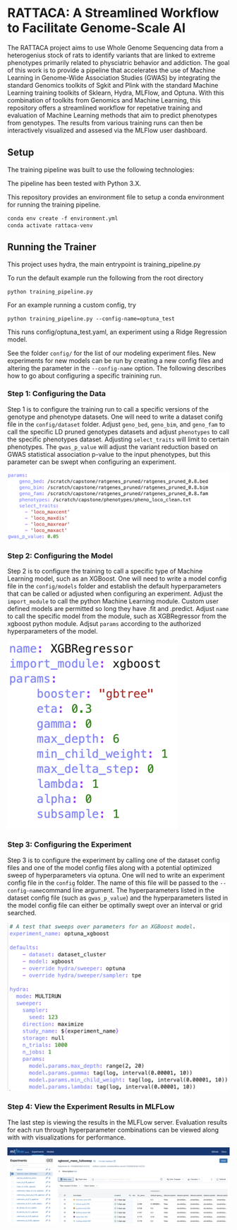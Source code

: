 # RATTACA: A Streamlined Workflow to Facilitate Genome-Scale AI
The RATTACA project aims to use Whole Genome Sequencing data from a heterogenius stock of rats to identify variants that are linked to extreme phenotypes primarily related to physciatric behavior and addiction. The goal of this work is to provide a pipeline that accelerates the use of Machine Learning in Genome-Wide Association Studies (GWAS) by integrating the standard Genomics toolkits of Sgkit and Plink with the standard Machine Learning training toolkits of Sklearn, Hydra, MLFlow, and Optuna.  With this combination of toolkits from Genomics and Machine Learning, this repository offers a streamlined workflow for repetative training and evaluation of Machine Learning methods that aim to predict phenotypes from genotypes.  The results from various training runs can then be interactively visualized and assesed via the MLFlow user dashboard.

## Setup

The training pipeline was built to use the following technologies:

<!-- table of requirements -->

The pipeline has been tested with Python 3.X. <!-- add python versions that work -->

This repository provides an environment file to setup a conda environment for running the training pipeline.

```
conda env create -f environment.yml
conda activate rattaca-venv
```

## Running the Trainer

This project uses hydra, the main entrypoint is training_pipeline.py

To run the default example run the following from the root directory

```
python training_pipeline.py
```

For an example running a custom config, try 

```
python training_pipeline.py --config-name=optuna_test
```
This runs config/optuna_test.yaml, an experiment using a Ridge Regression model.

See the folder `config/` for the list of our modeling experiment files. New experiments for new models can be run by creating a new config files and altering the parameter in the `--config-name` option.  The following describes how to go about configuring a specific trainining run.

### Step 1: Configuring the Data

Step 1 is to configure the training run to call a specific versions of the genotype and phenotype datasets. One will need to write a dataset conifg file in the `config/dataset` folder.  Adjust `geno_bed`, `geno_bim`, and `geno_fam` to call the specific LD pruned genotypes datasets and adjust `phenotypes` to call the specific phenotypes dataset.  Adjusting `select_traits` will limit to certain phenotypes. The `gwas_p_value` will adjust the variant reduction based on GWAS statistical association p-value to the input phenotypes, but this parameter can be swept when configuring an experiment.

![Alt text](screenshots/data_configure.png)

### Step 2: Configuring the Model

Step 2 is to configure the training to call a specific type of Machine Learning model, such as an XGBoost. One will need to write a model config file in the `config/models` folder and establish the default hyperparameters that can be called or adjusted when configuring an experiment.  Adjust the `import_module` to call the python Machine Learning module.  Custom user defined models are permitted so long they have .fit and .predict.  Adjust `name` to call the specific model from the module, such as XGBRegressor from the xgboost python module.  Adjsut `params` according to the authorized hyperparameters of the model.

![Alt text](screenshots/model_configure.png)

### Step 3: Configuring the Experiment

Step 3 is to configure the experiment by calling one of the dataset config files and one of the model config files along with a potential optimized sweep of hyperparameters via optuna.  One will ned to write an experiment config file in the `config` folder.  The name of this file will be passed to the `--config-name`command line argument.  The hyperparameters listed in the dataset config file (such as `gwas_p_value`) and the hyperparameters listed in the model config file can either be optimally swept over an interval or grid searched.

![Alt text](screenshots/experiment_configure.png)

### Step 4: View the Experiment Results in MLFLow

The last step is viewing the results in the MLFLow server.  Evaluation results for each run through hyperparameter combinations can be viewed along with with visualizations for performance.

![Alt text](screenshots/mlflow_view.png)









